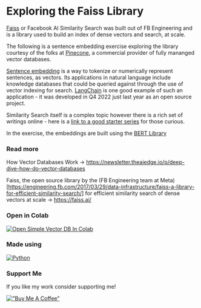 # Exploring the Faiss Library

[Faiss](https://faiss.ai/) or Facebook AI Similarity Search was built out of FB Engineering and is a library used to build an index of dense vectors and search, at scale.

The following is a sentence embedding exercise exploring the library courtesy of the folks at [Pinecone](https://www.pinecone.io/product/), a commercial provider of fully mananged vector databases.

[Sentence embedding](https://en.wikipedia.org/wiki/Sentence_embedding) is a way to tokenize or numerically represent sentences, as vectors. Its applications in natural language include knowledge databases that could be queried against through the use of vector indexing for search.  [LangChain](https://github.com/hwchase17/langchain) is one good example of such an application - it was developed in Q4 2022 just last year as an open source project.

Similarity Search itself is a complex topic however there is a rich set of writings online - here is a [link to a good starter series](https://towardsdatascience.com/similarity-search-knn-inverted-file-index-7cab80cc0e79) for those curious.

In the exercise, the embeddings are built using the [BERT Library](https://pypi.org/project/sentence-transformers/)

### Read more  

How Vector Databases Work -> https://newsletter.theaiedge.io/p/deep-dive-how-do-vector-databases

Faiss, the open source library by the (FB Engineering team at Meta)[https://engineering.fb.com/2017/03/29/data-infrastructure/faiss-a-library-for-efficient-similarity-search/] for efficient similarity search of dense vectors at scale -> https://faiss.ai/

### Open in Colab

[![Open Simple Vector DB In Colab](https://colab.research.google.com/assets/colab-badge.svg)](https://colab.research.google.com/github/ginobaltazar7/66daysofdata/blob/master/FaissVectorDB/faiss_vectordb.ipynb)

### Made using 
[![Python](https://img.shields.io/badge/python%20-%2314354C.svg?&style=for-the-badge&logo=python&logoColor=white)](https://www.python.org/)


### Support Me

If you like my work consider supporting me!

[!["Buy Me A Coffee"](https://www.buymeacoffee.com/assets/img/custom_images/orange_img.png)](https://www.buymeacoffee.com/ginobaltazar)


